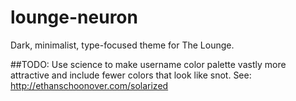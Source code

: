 # lounge-neuron
Dark, minimalist, type-focused theme for The Lounge.

##TODO:
Use science to make username color palette vastly more attractive and include fewer colors that look like snot. See: http://ethanschoonover.com/solarized
